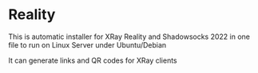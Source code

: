 # Reality
This is automatic installer for XRay Reality and Shadowsocks 2022 in one file to run on Linux Server under Ubuntu/Debian

It can generate links and QR codes for XRay clients
